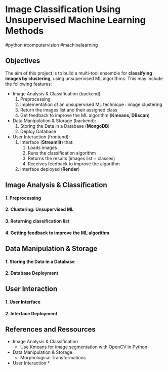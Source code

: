 # Image Classification Using Unsupervised Machine Learning Methods

#python #computervision #machinelearning

## Objectives

The aim of this project is to build a multi-tool ensemble for **classifying images by clustering**, using unsupervised ML algorithms. This may include the following features:

* Image Analysis & Classification (backend): 
  1. Preprocessing
  2. Implementation of an unsupervised ML technique : image clustering
  3. Return the images list and their assigned class
  4. Get feedback to improve the ML algorithm (**Kmeans, DBscan**)
* Data Manipulation & Storage (backend):
  1. Storing the Data in a Database (**MongoDB**)
  2. Deploy Database
* User Interaction (frontend):
  1. Interface (**Streamlit**) that:
     1. Loads images
     2. Runs the classification algorithm
     3. Returns the results (images list + classes)
     4. Receives feedback to improve the algorithm
  2. Interface deployed (**Render**)



## Image Analysis & Classification



#### 1. Preprocessing



#### 2. Clustering: Unsupervised ML 



#### 3. Returning classification list



#### 4. Getting feedback to improve the ML algorithm





## Data Manipulation & Storage



#### 1. Storing the Data in a Database



#### 2. Database Deployment



## User Interaction



#### 1. User Interface



#### 2. Interface Deployment



## References and Ressources

* Image Analysis & Classification
  * [Use Kmeans for image segmentation with OpenCV in Python](https://www.thepythoncode.com/article/kmeans-for-image-segmentation-opencv-python)
* Data Manipulation & Storage
  * Morphological Transformations
* User Interaction
  * 




